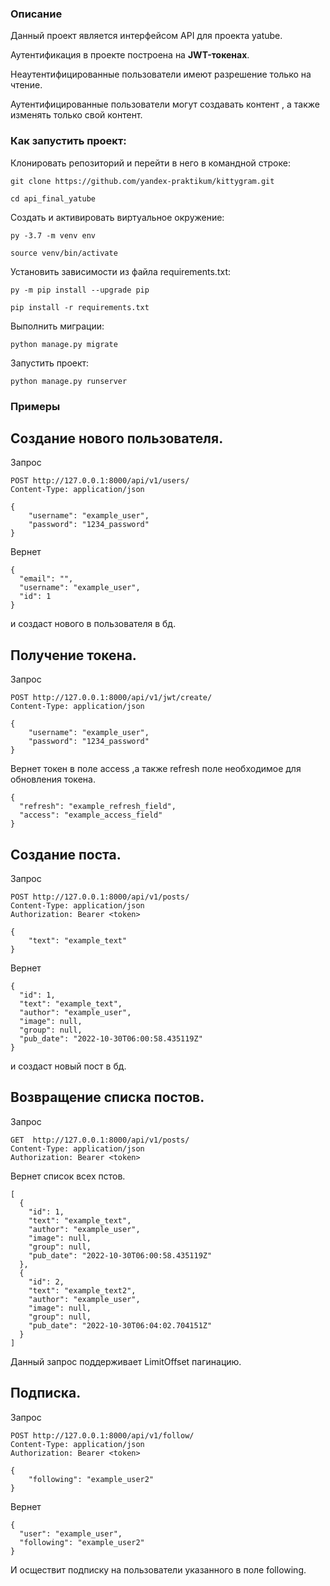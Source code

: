 ### Описание
Данный проект является интерфейсом API для проекта yatube.

Аутентификация в проекте построена на **JWT-токенах**.

Неаутентифицированные пользователи имеют разрешение только на чтение.

Аутентифицированные пользователи могут создавать контент , а также изменять только свой контент.


### Как запустить проект:

Клонировать репозиторий и перейти в него в командной строке:

```
git clone https://github.com/yandex-praktikum/kittygram.git
```

```
cd api_final_yatube
```

Cоздать и активировать виртуальное окружение:

```
py -3.7 -m venv env
```

```
source venv/bin/activate
```

Установить зависимости из файла requirements.txt:

```
py -m pip install --upgrade pip
```

```
pip install -r requirements.txt
```

Выполнить миграции:

```
python manage.py migrate
```

Запустить проект:

```
python manage.py runserver
```

### Примеры
## Создание нового пользователя.

Запрос
```
POST http://127.0.0.1:8000/api/v1/users/
Content-Type: application/json

{
    "username": "example_user",
    "password": "1234_password"
}
```

Вернет
```
{
  "email": "",
  "username": "example_user",
  "id": 1
}
```
и создаст нового в пользователя в бд.

## Получение токена.

Запрос
```
POST http://127.0.0.1:8000/api/v1/jwt/create/
Content-Type: application/json

{
    "username": "example_user",
    "password": "1234_password"
}
```

Вернет токен в поле access ,а также refresh поле необходимое для обновления токена.
```
{
  "refresh": "example_refresh_field",
  "access": "example_access_field"
}
```

## Создание поста.

Запрос
```
POST http://127.0.0.1:8000/api/v1/posts/
Content-Type: application/json
Authorization: Bearer <token>

{
    "text": "example_text"
}
```

Вернет
```
{
  "id": 1,
  "text": "example_text",
  "author": "example_user",
  "image": null,
  "group": null,
  "pub_date": "2022-10-30T06:00:58.435119Z"
}
```
и создаст новый пост в бд.

## Возвращение списка постов.

Запрос
```
GET  http://127.0.0.1:8000/api/v1/posts/
Content-Type: application/json
Authorization: Bearer <token>
```

Вернет список всех пстов.
```
[
  {
    "id": 1,
    "text": "example_text",
    "author": "example_user",
    "image": null,
    "group": null,
    "pub_date": "2022-10-30T06:00:58.435119Z"
  },
  {
    "id": 2,
    "text": "example_text2",
    "author": "example_user",
    "image": null,
    "group": null,
    "pub_date": "2022-10-30T06:04:02.704151Z"
  }
]
```
Данный запрос поддерживает LimitOffset пагинацию.

## Подписка.

Запрос
```
POST http://127.0.0.1:8000/api/v1/follow/
Content-Type: application/json
Authorization: Bearer <token>

{
    "following": "example_user2"
}
```

Вернет
```
{
  "user": "example_user",
  "following": "example_user2"
}
```
И осществит подписку на пользователи указанного в поле following.

